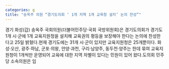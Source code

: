 ```yaml
---
categories: g
title: "송옥주 의원 “경기도의회 ‘ 1개 지역 1개 교육청 설치’ 논의 찬성”"
---
```

경기 화성(갑) 송옥주 국회의원(더불어민주당·국회 국방위원회)은 경기도의회가 경기도 1개 시&#8231;군에 1개 교육지원청을 설치해 교육권의 평등을 보장해야 한다는 논의에 찬성한다고 25일 밝혔다.현재 경기도에는 31개 시&#8231;군이 있지만 교육지원청은 25개뿐이다. 화성&#8231;오산, 광주&#8231;하남, 군포&#8231;의왕, 안양&#8231;과천, 구리&#8231;남양주, 동두천&#8231;양주는 한데 묶여 교육지원청이 1개씩만 운영되어 교육에 대한 지역 차별이 있다는 민원이 있어 왔다.도의회 민주당 소속의원은 임